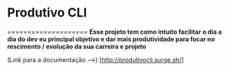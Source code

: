 # Produtivo CLI
====================
__Esse projeto tem como intuito facilitar o dia a dia do dev eu principal objetivo e dar mais produtividade para focar no  rescimento / evolução da sua carreira e projeto__

(Link para a documentação -->) [http://produtivocli.surge.sh/] 


